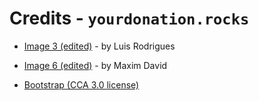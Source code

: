 # Credits - `yourdonation.rocks`

- [Image 3 (edited)](thenounproject.com) - by Luis Rodrigues
- [Image 6 (edited)](thenounproject.com) - by Maxim David

- [Bootstrap (CCA 3.0 license)](http://html5up.net)